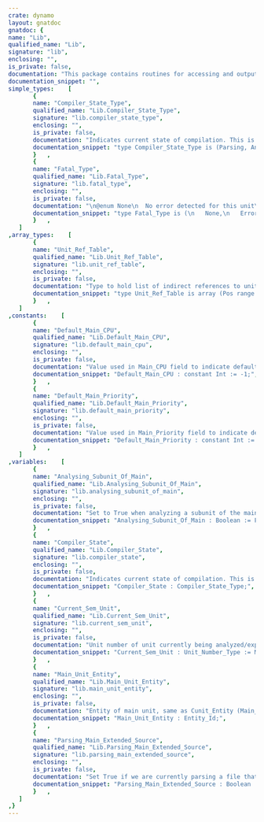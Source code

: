 ```yaml
---
crate: dynamo
layout: gnatdoc
gnatdoc: {
name: "Lib",
qualified_name: "Lib",
signature: "lib",
enclosing: "",
is_private: false,
documentation: "This package contains routines for accessing and outputting the library\ninformation. It contains the routine to load subsidiary units.",
documentation_snippet: "",
simple_types:    [
       {
       name: "Compiler_State_Type",
       qualified_name: "Lib.Compiler_State_Type",
       signature: "lib.compiler_state_type",
       enclosing: "",
       is_private: false,
       documentation: "Indicates current state of compilation. This is used to implement the\nfunction In_Extended_Main_Source_Unit.\n\n@enum Parsing\n@enum Analyzing",
       documentation_snippet: "type Compiler_State_Type is (Parsing, Analyzing);",
       }   ,
       {
       name: "Fatal_Type",
       qualified_name: "Lib.Fatal_Type",
       signature: "lib.fatal_type",
       enclosing: "",
       is_private: false,
       documentation: "\n@enum None\n  No error detected for this unit\n@enum Error_Detected\n  Fatal error detected that prevents moving to the next phase. For\n  example, a fatal error during parsing inhibits semantic analysis.\n@enum Error_Ignored\n  A fatal error was detected, but we are in Try_Semantics mode (as set\n  by -gnatq or -gnatQ). This does not stop the compiler from proceding,\n  but tools can use this status (e.g. ASIS looking at the generated\n  tree) to know that a fatal error was detected.",
       documentation_snippet: "type Fatal_Type is (\n   None,\n   Error_Detected,\n   Error_Ignored);",
       }   ,
   ]
,array_types:    [
       {
       name: "Unit_Ref_Table",
       qualified_name: "Lib.Unit_Ref_Table",
       signature: "lib.unit_ref_table",
       enclosing: "",
       is_private: false,
       documentation: "Type to hold list of indirect references to unit number table",
       documentation_snippet: "type Unit_Ref_Table is array (Pos range <>) of Unit_Number_Type;",
       }   ,
   ]
,constants:    [
       {
       name: "Default_Main_CPU",
       qualified_name: "Lib.Default_Main_CPU",
       signature: "lib.default_main_cpu",
       enclosing: "",
       is_private: false,
       documentation: "Value used in Main_CPU field to indicate default main affinity",
       documentation_snippet: "Default_Main_CPU : constant Int := -1;",
       }   ,
       {
       name: "Default_Main_Priority",
       qualified_name: "Lib.Default_Main_Priority",
       signature: "lib.default_main_priority",
       enclosing: "",
       is_private: false,
       documentation: "Value used in Main_Priority field to indicate default main priority",
       documentation_snippet: "Default_Main_Priority : constant Int := -1;",
       }   ,
   ]
,variables:    [
       {
       name: "Analysing_Subunit_Of_Main",
       qualified_name: "Lib.Analysing_Subunit_Of_Main",
       signature: "lib.analysing_subunit_of_main",
       enclosing: "",
       is_private: false,
       documentation: "Set to True when analyzing a subunit of the main source. When True, if\nthe subunit is preprocessed and -gnateG is specified, then the\npreprocessed file (.prep) is written.",
       documentation_snippet: "Analysing_Subunit_Of_Main : Boolean := False;",
       }   ,
       {
       name: "Compiler_State",
       qualified_name: "Lib.Compiler_State",
       signature: "lib.compiler_state",
       enclosing: "",
       is_private: false,
       documentation: "Indicates current state of compilation. This is used to implement the\nfunction In_Extended_Main_Source_Unit.",
       documentation_snippet: "Compiler_State : Compiler_State_Type;",
       }   ,
       {
       name: "Current_Sem_Unit",
       qualified_name: "Lib.Current_Sem_Unit",
       signature: "lib.current_sem_unit",
       enclosing: "",
       is_private: false,
       documentation: "Unit number of unit currently being analyzed/expanded. This is set when\never a new unit is entered, saving and restoring the old value, so that\nit always reflects the unit currently being analyzed. The initial value\nof Main_Unit ensures that a proper value is set initially, and in\nparticular for analysis of configuration pragmas in gnat.adc.",
       documentation_snippet: "Current_Sem_Unit : Unit_Number_Type := Main_Unit;",
       }   ,
       {
       name: "Main_Unit_Entity",
       qualified_name: "Lib.Main_Unit_Entity",
       signature: "lib.main_unit_entity",
       enclosing: "",
       is_private: false,
       documentation: "Entity of main unit, same as Cunit_Entity (Main_Unit) except where\nMain_Unit is a body with a separate spec, in which case it is the\nentity for the spec.",
       documentation_snippet: "Main_Unit_Entity : Entity_Id;",
       }   ,
       {
       name: "Parsing_Main_Extended_Source",
       qualified_name: "Lib.Parsing_Main_Extended_Source",
       signature: "lib.parsing_main_extended_source",
       enclosing: "",
       is_private: false,
       documentation: "Set True if we are currently parsing a file that is part of the main\nextended source (the main unit, its spec, or one of its subunits). This\nflag to implement In_Extended_Main_Source_Unit.",
       documentation_snippet: "Parsing_Main_Extended_Source : Boolean := False;",
       }   ,
   ]
,}
---
```

